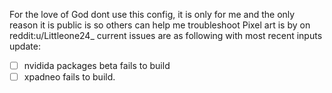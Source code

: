 For the love of God dont use this config, it is only for me and the only reason
it is public is so others can help me troubleshoot Pixel art is by on
reddit:u/Littleone24_
current issues are as following with most recent inputs update:
- [ ] nvidida packages beta fails to build
- [ ] xpadneo fails to build.
